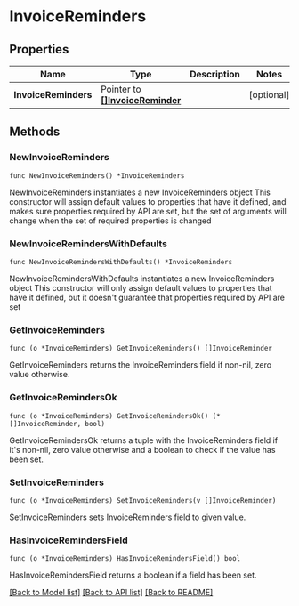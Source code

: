# InvoiceReminders

## Properties

Name | Type | Description | Notes
------------ | ------------- | ------------- | -------------
**InvoiceReminders** | Pointer to [**[]InvoiceReminder**](InvoiceReminder.md) |  | [optional] 

## Methods

### NewInvoiceReminders

`func NewInvoiceReminders() *InvoiceReminders`

NewInvoiceReminders instantiates a new InvoiceReminders object
This constructor will assign default values to properties that have it defined,
and makes sure properties required by API are set, but the set of arguments
will change when the set of required properties is changed

### NewInvoiceRemindersWithDefaults

`func NewInvoiceRemindersWithDefaults() *InvoiceReminders`

NewInvoiceRemindersWithDefaults instantiates a new InvoiceReminders object
This constructor will only assign default values to properties that have it defined,
but it doesn't guarantee that properties required by API are set

### GetInvoiceReminders

`func (o *InvoiceReminders) GetInvoiceReminders() []InvoiceReminder`

GetInvoiceReminders returns the InvoiceReminders field if non-nil, zero value otherwise.

### GetInvoiceRemindersOk

`func (o *InvoiceReminders) GetInvoiceRemindersOk() (*[]InvoiceReminder, bool)`

GetInvoiceRemindersOk returns a tuple with the InvoiceReminders field if it's non-nil, zero value otherwise
and a boolean to check if the value has been set.

### SetInvoiceReminders

`func (o *InvoiceReminders) SetInvoiceReminders(v []InvoiceReminder)`

SetInvoiceReminders sets InvoiceReminders field to given value.

### HasInvoiceRemindersField

`func (o *InvoiceReminders) HasInvoiceRemindersField() bool`

HasInvoiceRemindersField returns a boolean if a field has been set.


[[Back to Model list]](../README.md#documentation-for-models) [[Back to API list]](../README.md#documentation-for-api-endpoints) [[Back to README]](../README.md)


